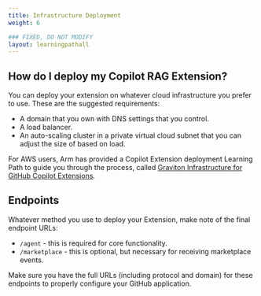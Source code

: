 ```yaml
---
title: Infrastructure Deployment
weight: 6

### FIXED, DO NOT MODIFY
layout: learningpathall
---
```


## How do I deploy my Copilot RAG Extension?

You can deploy your extension on whatever cloud infrastructure you prefer to use. These are the suggested requirements:

* A domain that you own with DNS settings that you control.
* A load balancer.
* An auto-scaling cluster in a private virtual cloud subnet that you can adjust the size of based on load.

For AWS users, Arm has provided a Copilot Extension deployment Learning Path to guide you through the process, called [Graviton Infrastructure for GitHub Copilot Extensions](../../copilot-extension-deployment/).

## Endpoints

Whatever method you use to deploy your Extension, make note of the final endpoint URLs:

* `/agent` - this is required for core functionality.
* `/marketplace` - this is optional, but necessary for receiving marketplace events.

Make sure you have the full URLs (including protocol and domain) for these endpoints to properly configure your GitHub application.
